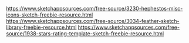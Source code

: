 https://www.sketchappsources.com/free-source/3230-hephestos-misc-icons-sketch-freebie-resource.html
https://www.sketchappsources.com/free-source/3034-feather-sketch-library-freebie-resource.html
https://www.sketchappsources.com/free-source/1938-stars-rating-template-sketch-freebie-resource.html
